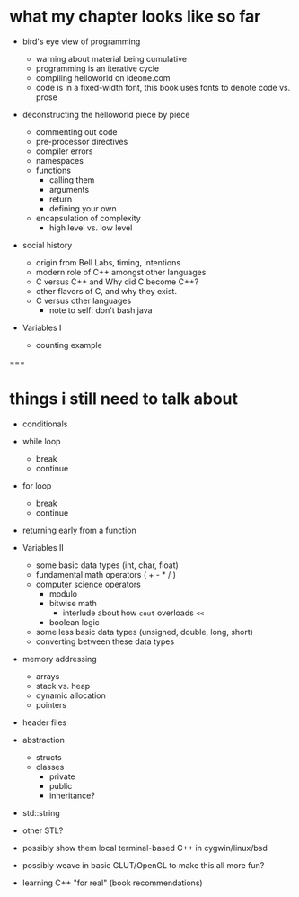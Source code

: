 # what my chapter looks like so far

+ bird's eye view of programming
	+ warning about material being cumulative
	+ programming is an iterative cycle
	+ compiling helloworld on ideone.com
	+ code is in a fixed-width font, this book uses fonts to denote code vs. prose
+ deconstructing the helloworld piece by piece
	+ commenting out code
	+ pre-processor directives
	+ compiler errors
	+ namespaces
	+ functions
		+ calling them
		+ arguments
		+ return
		+ defining your own
	+ encapsulation of complexity
		+ high level vs. low level

+ social history
	+ origin from Bell Labs, timing, intentions
	+ modern role of C++ amongst other languages
	+ C versus C++ and Why did C become C++?
	+ other flavors of C, and why they exist.
	+ C versus other languages
		+ note to self: don't bash java
+ Variables I
	+ counting example


===
	
# things i still need to talk about

+ conditionals

+ while loop
	+ break
	+ continue
+ for loop
	+ break
	+ continue

+ returning early from a function


    
+ Variables II
	+ some basic data types (int, char, float)
	+ fundamental math operators ( + - * / )
	+ computer science operators
		+  modulo
		+ bitwise math
			+ interlude about how `cout` overloads `<<`
		+ boolean logic
	+ some less basic data types (unsigned, double, long, short)
	+ converting between these data types
	

+ memory addressing
	+ arrays
	+ stack vs. heap
	+ dynamic allocation
	+ pointers
+ header files
+ abstraction
	+ structs
	+ classes
		+ private
		+ public
		+ inheritance?
+ std::string
+ other STL?
+ possibly show them local terminal-based C++ in cygwin/linux/bsd
+ possibly weave in basic GLUT/OpenGL to make this all more fun?

+ learning C++ "for real" (book recommendations)


